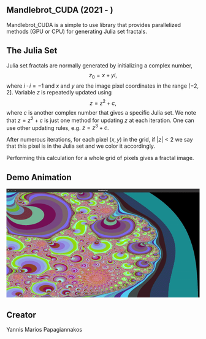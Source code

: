 ## Mandlebrot_CUDA (2021 - )
Mandlebrot_CUDA is a simple to use library that provides parallelized methods (GPU or CPU) for generating Julia set fractals.

## The Julia Set

Julia set fractals are normally generated by initializing a complex number,  $$z_0 = x + yi,$$ where $i \cdot i = -1$ and $x$ and $y$ are the image pixel coordinates in the range $[-2, 2]$. 
Variable $z$ is repeatedly updated using
$$z = z^2 + c,$$ where $c$ is another complex number that gives a specific Julia set. We note that $z = z^2 + c$ is just one method for updating $z$ at each iteration. One can use other updating rules, e.g. $z = z^3 + c$.

After numerous iterations, for each pixel $(x, y)$ in the grid, if $|z| < 2$ we say that this pixel is in the Julia set and we color it accordingly. 

Performing this calculation for a whole grid of pixels gives a fractal image.

## Demo Animation
![Screenshot](demo/demo.gif)

## Creator
Yannis Marios Papagiannakos
